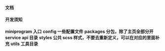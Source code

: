 #### 文档

#### 开发须知

**miniprogram 入口**
**config 一些配置文件**
**packages 分包，除了主页全部分开**
**service api 目录**
**styles 公共 scss 样式，不要去重新定义，可以在对应的里面补充**
**utils 工具目录**
